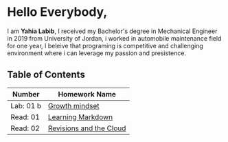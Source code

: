 # Hello Everybody,
I am **Yahia Labib**, I received my Bachelor's degree in Mechanical Engineer in 2019 from University of Jordan, i worked in automobile maintenance field for one year,
I beleive that programing is competitive and challenging environment where i can leverage my passion and presistence.
## Table of Contents
 Number | Homework Name
----------|----------------
Lab: 01 b|[Growth mindset](https://yahialabib.github.io/reading-notes/Growth)
Read: 01| [Learning Markdown](https://yahialabib.github.io/reading-notes/read:01)
Read: 02|[Revisions and the Cloud](https://yahialabib.github.io/reading-notes/read:02)